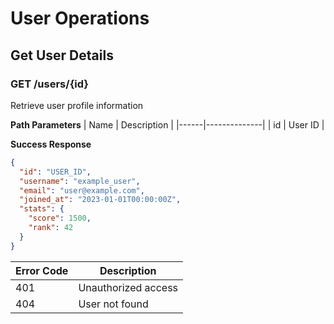 # User Operations

## Get User Details

### GET /users/{id}

Retrieve user profile information

**Path Parameters**
| Name | Description  |
|------|--------------|
| id   | User ID      |

**Success Response**
```json
{
  "id": "USER_ID",
  "username": "example_user",
  "email": "user@example.com",
  "joined_at": "2023-01-01T00:00:00Z",
  "stats": {
    "score": 1500,
    "rank": 42
  }
}
```

| Error Code | Description       |
|------------|-------------------|
| 401        | Unauthorized access |
| 404        | User not found    |